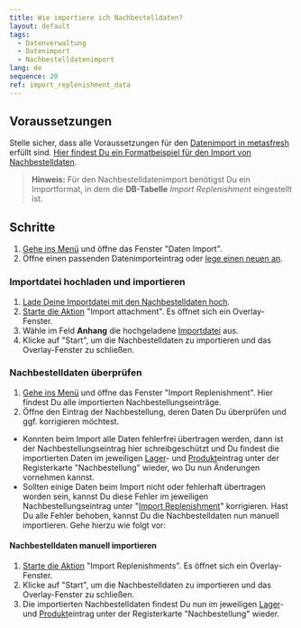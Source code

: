 ```yaml
---
title: Wie importiere ich Nachbestelldaten?
layout: default
tags:
  - Datenverwaltung
  - Datenimport
  - Nachbestelldatenimport
lang: de
sequence: 20
ref: import_replenishment_data
---
```


## Voraussetzungen
Stelle sicher, dass alle Voraussetzungen für den [Datenimport in metasfresh](Datenimport_nach_metasfresh) erfüllt sind. [Hier findest Du ein Formatbeispiel für den Import von Nachbestelldaten](Importformat_Beispiel_Nachbestellung).
 >**Hinweis:** Für den Nachbestelldatenimport benötigst Du ein Importformat, in dem die **DB-Tabelle** *Import Replenishment* eingestellt ist.

## Schritte
1. [Gehe ins Menü](Menu) und öffne das Fenster "Daten Import".
1. Öffne einen passenden Datenimporteintrag oder [lege einen neuen an](Datenimporteintrag_anlegen).

### Importdatei hochladen und importieren
1. [Lade Deine Importdatei mit den Nachbestelldaten hoch](Dateihandling).
1. [Starte die Aktion](AktionStarten) "Import attachment". Es öffnet sich ein Overlay-Fenster.
1. Wähle im Feld **Anhang** die hochgeladene [Importdatei](Importdatei_nuetzliche_Hinweise) aus.
1. Klicke auf "Start", um die Nachbestelldaten zu importieren und das Overlay-Fenster zu schließen.

### Nachbestelldaten überprüfen
1. [Gehe ins Menü](Menu) und öffne das Fenster "Import Replenishment". Hier findest Du alle importierten Nachbestellungseinträge.
1. Öffne den Eintrag der Nachbestellung, deren Daten Du überprüfen und ggf. korrigieren möchtest.
 - Konnten beim Import alle Daten fehlerfrei übertragen werden, dann ist der Nachbestellungseintrag hier schreibgeschützt und Du findest die importierten Daten im jeweiligen [Lager](Menu)- und [Produkt](Menu)eintrag unter der Registerkarte "Nachbestellung" wieder, wo Du nun Änderungen vornehmen kannst.
 - Sollten einige Daten beim Import nicht oder fehlerhaft übertragen worden sein, kannst Du diese Fehler im jeweiligen Nachbestellungseintrag unter "[Import Replenishment](Menu)" korrigieren. Hast Du alle Fehler behoben, kannst Du die Nachbestelldaten nun manuell importieren. Gehe hierzu wie folgt vor:

#### Nachbestelldaten manuell importieren
1. [Starte die Aktion](AktionStarten) "Import Replenishments". Es öffnet sich ein Overlay-Fenster.
1. Klicke auf "Start", um die Nachbestelldaten zu importieren und das Overlay-Fenster zu schließen.
1. Die importierten Nachbestelldaten findest Du nun im jeweiligen [Lager](Menu)- und [Produkt](Menu)eintrag unter der Registerkarte "Nachbestellung" wieder.
